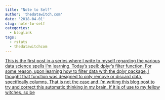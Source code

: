 ```yaml
---
title: "Note to Self"
author: 'thedatawitch.com'
date: '2018-04-01'
slug: note-to-self
categories:
  - bloglink
tags:
  - rstats
  - thedatawitchcom
---
```


[This is the first post in a series where I write to myself regarding the various data science spells I’m learning. Today’s spell: dplyr’s filter function. For some reason, upon learning how to filter data with the dplyr package, I thought that function was designed to only remove or discard data, specifically columns. That is not the case and I’m writing this blog post to try and correct this automatic thinking in my brain. If it is of use to my fellow witches, so be<i class="fas fa-external-link-alt"></i>](https://thedatawitch.com/post/note-to-self-using-the-filter-function-from-the-dplyr-package/)


